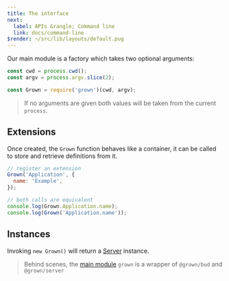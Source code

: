 ```yaml
---
title: The interface
next:
  label: APIs &rangle; Command line
  link: docs/command-line
$render: ~/src/lib/layouts/default.pug
---
```


Our main module is a factory which takes two optional arguments:

```js
const cwd = process.cwd();
const argv = process.argv.slice(2);

const Grown = require('grown')(cwd, argv);
```

> If no arguments are given both values will be taken from the current `process`.

## Extensions

Once created, the `Grown` function behaves like a container, it can be called to
store and retrieve definitions from it.

```js
// register an extension
Grown('Application', {
  name: 'Example',
});

// both calls are equivalent
console.log(Grown.Application.name);
console.log(Grown('Application.name'));
```

## Instances

Invoking `new Grown()` will return a [Server](./docs/extensions/server) instance.

> Behind scenes, the [main module](https://github.com/grownjs/grown/blob/master/index.js)
> `grown` is a wrapper of `@grown/bud` and `@grown/server`
